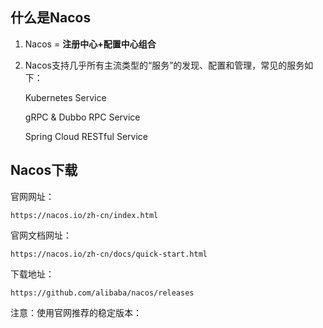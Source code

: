 ﻿## 什么是Nacos

1. Nacos = **注册中心+配置中心组合**

2. Nacos支持几乎所有主流类型的“服务”的发现、配置和管理，常见的服务如下：

   Kubernetes Service

   gRPC & Dubbo RPC Service

   Spring Cloud RESTful Service

## Nacos下载

官网网址：

```
https://nacos.io/zh-cn/index.html
```

官网文档网址：

```
https://nacos.io/zh-cn/docs/quick-start.html
```

下载地址：

```
https://github.com/alibaba/nacos/releases
```

注意：使用官网推荐的稳定版本：